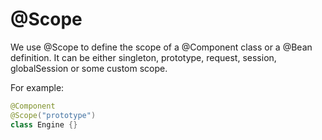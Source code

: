 # @Scope

We use @Scope to define the scope of a @Component class or a @Bean definition. It can be either singleton, prototype, request, session, globalSession or some custom scope.

For example:
```java
@Component
@Scope("prototype")
class Engine {}
```